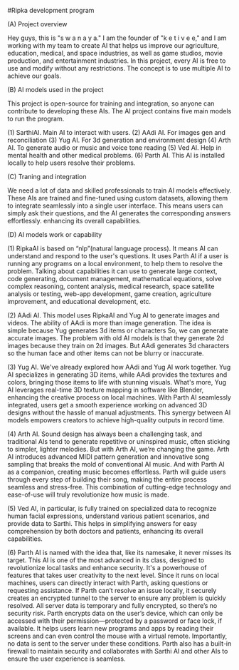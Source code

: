 #Ripka development program

(A) Project overview

Hey guys, this is "s w a n a y a." I am the founder of "k e t i v e e," and I am working with my team to create AI that helps us improve our agriculture, education, medical, and space industries, as well as game studios, movie production, and entertainment industries. In this project, every AI is free to use and modify without any restrictions. The concept is to use multiple AI to achieve our goals.

(B) AI models used in the project

This project is open-source for training and integration, so anyone can contribute to developing these AIs. The AI project contains five main models to run the program.

(1) SarthiAI. Main AI to interact with users.
(2) AAdi AI. For images gen and reconciliation
(3) Yug AI. For 3d generation and environment design
(4) Arth AI. To generate audio or music and voice tone reading
(5) Ved AI. Help in mental health and other medical problems. 
(6) Parth AI. This AI is installed locally to help users resolve their problems.

(C) Traning and integration

We need a lot of data and skilled professionals to train AI models effectively. These AIs are trained and fine-tuned using custom datasets, allowing them to integrate seamlessly into a single user interface. This means users can simply ask their questions, and the AI generates the corresponding answers effortlessly.
enhancing its overall capabilities.

(D) AI models work or capability

(1) RipkaAI is based on “nlp”(natural language process). It means AI can understand and respond to the user's questions. It uses Parth AI if a user is running any programs on a local environment, to help them to resolve the problem. Talking about capabilities it can use to generate large context, code generating, document management, mathematical equations, solve complex reasoning, content analysis, medical research, space satellite analysis or testing, web-app development, game creation, agriculture improvement, and educational development, etc. 

(2) AAdi AI. This model uses RipkaAI and Yug AI to generate images and videos. The ability of AAdi is more than image generation. 
The idea is simple because Yug generates 3d items or characters So, we can generate accurate images. The problem with old AI models is that they generate 2d images because they train on 2d images. But AAdi generates 3d characters so the human face and other items can not be blurry or inaccurate. 

(3) Yug AI. We've already explored how AAdi and Yug AI work together. Yug AI specializes in generating 3D items, while AAdi provides the textures and colors, bringing those items to life with stunning visuals. What's more, Yug AI leverages real-time 3D texture mapping in software like Blender, enhancing the creative process on local machines.
With Parth AI seamlessly integrated, users get a smooth experience working on advanced 3D designs without the hassle of manual adjustments. This synergy between AI models empowers creators to achieve high-quality outputs in record time.

(4) Arth AI. Sound design has always been a challenging task, and traditional AIs tend to generate repetitive or uninspired music, often sticking to simpler, lighter melodies. But with Arth AI, we’re changing the game. Arth AI introduces advanced MIDI pattern generation and innovative song sampling that breaks the mold of conventional AI music.
And with Parth AI as a companion, creating music becomes effortless. Parth will guide users through every step of building their song, making the entire process seamless and stress-free. This combination of cutting-edge technology and ease-of-use will truly revolutionize how music is made.

(5) Ved AI, in particular, is fully trained on specialized data to recognize human facial expressions, understand various patient scenarios, and provide data to Sarthi. This helps in simplifying answers for easy comprehension by both doctors and patients, enhancing its overall capabilities.

(6) Parth AI is named with the idea that, like its namesake, it never misses its target. This AI is one of the most advanced in its class, designed to revolutionize local tasks and enhance security. It's a powerhouse of features that takes user creativity to the next level. Since it runs on local machines, users can directly interact with Parth, asking questions or requesting assistance. If Parth can’t resolve an issue locally, it securely creates an encrypted tunnel to the server to ensure any problem is quickly resolved. All server data is temporary and fully encrypted, so there’s no security risk.
Parth encrypts data on the user’s device, which can only be accessed with their permission—protected by a password or face lock, if available. It helps users learn new programs and apps by reading their screens and can even control the mouse with a virtual remote. Importantly, no data is sent to the server under these conditions. Parth also has a built-in firewall to maintain security and collaborates with Sarthi AI and other AIs to ensure the user experience is seamless.

